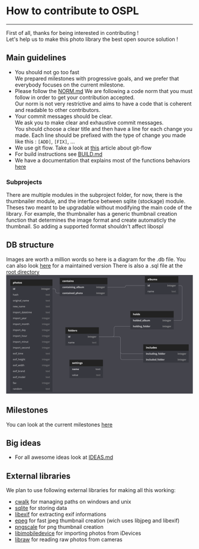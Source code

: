 # How to contribute to OSPL
------------------------------------------------------
First of all, thanks for being interested in contributing !  
Let's help us to make this photo library the best open source solution !

## Main guidelines

* You should not go too fast  
  We prepared milestones with progressive goals, and we prefer that everybody focuses on the current milestone.
* Please follow the [NORM.md](https://github.com/AngeloFrangione/libospl/blob/master/NORM.md)
  We are following a code norm that you must follow in order to get your contribution accepted.  
  Our norm is not very restrictive and aims to have a code that is coherent and readable to other contributors.
* Your commit messages should be clear.  
  We ask you to make clear and exhaustive commit messages.  
  You should choose a clear title and then have a line for each change you made.
  Each line should be prefixed with the type of change you made like this : `[ADD]`, `[FIX]`, ...
* We use git flow. Take a look at [this](https://medium.com/@muneebsajjad/git-flow-explained-quick-and-simple-7a753313572f) article about git-flow
* For build instructions see [BUILD.md](https://github.com/AngeloFrangione/libospl/blob/master/BUILD.md)
* We have a documentation that explains most of the functions behaviors [here](https://angelofrangione.github.io/libospl/reference)
### Subprojects
There are multiple modules in the subproject folder, for now, there is the thumbnailer module, and the interface between sqlite (stockage) module. Theses two meant to be upgradable without modifying the main code of the library. For example, the thumbnailer has a generic thumbnail creation function that determines the image format and create automaticly the thumbnail. So adding a supported format shouldn't affect libospl

## DB structure
Images are worth a million words so here is a diagram for the .db file.
You can also look [here](https://dbdiagram.io/d/5ec97ad039d18f5553ffa8cf) for a maintained version 
There is also a .sql file at the [root directory](https://github.com/AngeloFrangione/libospl/blob/master/database.sql)
![database structure](https://raw.githubusercontent.com/AngeloFrangione/libospl/master/database_diagram.png)

## Milestones

You can look at the current milestones [here](https://github.com/AngeloFrangione/libospl/milestones)

## Big ideas
* For all awesome ideas look at [IDEAS.md](https://github.com/AngeloFrangione/libospl/blob/master/IDEAS.md) 

## External libraries

We plan to use following external libraries for making all this working:

- [cwalk](https://github.com/likle/cwalk/tree/master) for managing paths on windows and unix
- [sqlite](https://www.sqlite.org/index.html) for storing data
- [libexif](https://libexif.github.io/) for extracting exif informations
- [epeg](https://github.com/mattes/epeg) for fast jpeg thumbnail creation (wich uses libjpeg and libexif)
- [pngscale](https://github.com/dcoetzee/pngscale) for png thumbnail creation
- [libimobiledevice](https://www.libimobiledevice.org/) for importing photos from iDevices
- [libraw](https://www.libraw.org/) for reading raw photos from cameras
